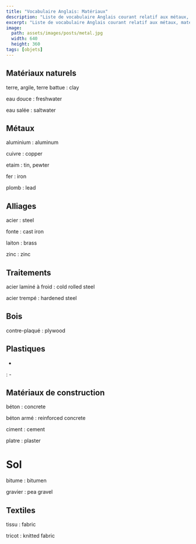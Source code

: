 ```yaml
---
title: "Vocabulaire Anglais: Matériaux"
description: "Liste de vocabulaire Anglais courant relatif aux métaux, matériaux de construction, etc..."
excerpt: "Liste de vocabulaire Anglais courant relatif aux métaux, matériaux de construction, etc..."
image:
  path: assets/images/posts/metal.jpg
  width: 640
  height: 360
tags: [objets]
---
```


## Matériaux naturels

terre, argile, terre battue
: clay

eau douce
: freshwater

eau salée
: saltwater


## Métaux

aluminium
: aluminum

cuivre
: copper

etaim
: tin, pewter

fer
: iron

plomb
: lead


## Alliages

acier
: steel

fonte
: cast iron

laiton
: brass

zinc
: zinc


## Traitements

acier laminé à froid
: cold rolled steel

acier trempé
: hardened steel


## Bois

contre-plaqué
: plywood


## Plastiques

-
: -


## Matériaux de construction

béton
: concrete

béton armé
: reinforced concrete

ciment
: cement

platre
: plaster


# Sol

bitume
: bitumen

gravier
: pea gravel


## Textiles

tissu
: fabric

tricot
: knitted fabric
